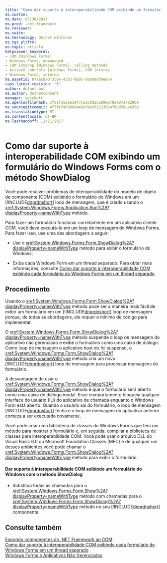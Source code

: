 ```yaml
---
title: "Como dar suporte à interoperabilidade COM exibindo um formulário do Windows Forms com o método ShowDialog"
ms.custom: 
ms.date: 03/30/2017
ms.prod: .net-framework
ms.reviewer: 
ms.suite: 
ms.technology: dotnet-winforms
ms.tgt_pltfrm: 
ms.topic: article
helpviewer_keywords:
- COM [Windows Forms]
- Windows Forms, unmanaged
- COM interop [Windows Forms], calling methods
- ActiveX controls [Windows Forms], COM interop
- Windows Forms, interop
ms.assetid: 87aac8ad-3c04-43b3-9b0c-d0b00df9ee74
caps.latest.revision: "6"
author: dotnet-bot
ms.author: dotnetcontent
manager: wpickett
ms.openlocfilehash: 3f01fc82be38f7c5acb02c28960785e97a782909
ms.sourcegitcommit: 4f3fef493080a43e70e951223894768d36ce430a
ms.translationtype: MT
ms.contentlocale: pt-BR
ms.lasthandoff: 11/21/2017
---
```

# <a name="how-to-support-com-interop-by-displaying-a-windows-form-with-the-showdialog-method"></a>Como dar suporte à interoperabilidade COM exibindo um formulário do Windows Forms com o método ShowDialog
Você pode resolver problemas de interoperabilidade do modelo de objeto de componente (COM) exibindo o formulário do Windows em um [!INCLUDE[dnprdnshort](../../../../includes/dnprdnshort-md.md)] loop de mensagem, que é criado usando o <xref:System.Windows.Forms.Application.Run%2A?displayProperty=nameWithType> método.  
  
 Para fazer um formulário funcionar corretamente em um aplicativo cliente COM, você deve executá-lo em um loop de mensagem do Windows Forms. Para fazer isso, use uma das abordagens a seguir:  
  
-   Use o <xref:System.Windows.Forms.Form.ShowDialog%2A?displayProperty=nameWithType> método para exibir o formulário do Windows;  
  
-   Exiba cada Windows Form em um thread separado. Para obter mais informações, consulte [Como dar suporte à interoperabilidade COM exibindo cada formulário do Windows Forms em um thread separado](../../../../docs/framework/winforms/advanced/how-to-support-com-interop-by-displaying-each-windows-form-on-its-own-thread.md).  
  
## <a name="procedure"></a>Procedimento  
 Usando o <xref:System.Windows.Forms.Form.ShowDialog%2A?displayProperty=nameWithType> método pode ser a maneira mais fácil de exibir um formulário em um [!INCLUDE[dnprdnshort](../../../../includes/dnprdnshort-md.md)] loop de mensagem porque, de todas as abordagens, ele requer o mínimo de código para implementar.  
  
 O <xref:System.Windows.Forms.Form.ShowDialog%2A?displayProperty=nameWithType> método suspende o loop de mensagem do aplicativo não gerenciado e exibe o formulário como uma caixa de diálogo. Como loop de mensagem o aplicativo host do foi suspenso, o <xref:System.Windows.Forms.Form.ShowDialog%2A?displayProperty=nameWithType> método cria um novo [!INCLUDE[dnprdnshort](../../../../includes/dnprdnshort-md.md)] loop de mensagem para processar mensagens do formulário.  
  
 A desvantagem de usar o <xref:System.Windows.Forms.Form.ShowDialog%2A?displayProperty=nameWithType> método é que o formulário será aberto como uma caixa de diálogo modal. Esse comportamento bloqueia qualquer interface do usuário (IU) do aplicativo de chamada enquanto o Windows Form está aberto. Quando o usuário sai do formulário, o loop de mensagem [!INCLUDE[dnprdnshort](../../../../includes/dnprdnshort-md.md)] fecha e o loop de mensagem do aplicativo anterior começa a ser executado novamente.  
  
 Você pode criar uma biblioteca de classes do Windows Forms que tem um método para mostrar o formulário e, em seguida, compilar a biblioteca de classes para interoperabilidade COM. Você pode usar o arquivo DLL do Visual Basic 6.0 ou Microsoft Foundation Classes (MFC) e de qualquer um desses ambientes você pode chamar o <xref:System.Windows.Forms.Form.ShowDialog%2A?displayProperty=nameWithType> método para exibir o formulário.  
  
#### <a name="to-support-com-interop-by-displaying-a-windows-form-with-the-showdialog-method"></a>Dar suporte à interoperabilidade COM exibindo um formulário do Windows com o método ShowDialog  
  
-   Substitua todas as chamadas para o <xref:System.Windows.Forms.Form.Show%2A?displayProperty=nameWithType> método com chamadas para o <xref:System.Windows.Forms.Form.ShowDialog%2A?displayProperty=nameWithType> método no seu [!INCLUDE[dnprdnshort](../../../../includes/dnprdnshort-md.md)] componente.  
  
## <a name="see-also"></a>Consulte também  
 [Expondo componentes do .NET Framework ao COM](../../../../docs/framework/interop/exposing-dotnet-components-to-com.md)  
 [Como dar suporte à interoperabilidade COM exibindo cada formulário do Windows Forms em um thread separado](../../../../docs/framework/winforms/advanced/how-to-support-com-interop-by-displaying-each-windows-form-on-its-own-thread.md)  
 [Windows Forms e Aplicativos Não Gerenciados](../../../../docs/framework/winforms/advanced/windows-forms-and-unmanaged-applications.md)
